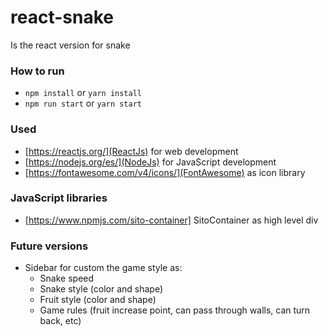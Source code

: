 # react-snake

Is the react version for snake

### How to run

- `npm install` or `yarn install`
- `npm run start` or `yarn start`

### Used

- [https://reactjs.org/](ReactJs) for web development
- [https://nodejs.org/es/](NodeJs) for JavaScript development
- [https://fontawesome.com/v4/icons/](FontAwesome) as icon library

### JavaScript libraries

- [https://www.npmjs.com/sito-container] SitoContainer as high level div

### Future versions

- Sidebar for custom the game style as:
    - Snake speed
    - Snake style (color and shape)
    - Fruit style (color and shape)
    - Game rules (fruit increase point, can pass through walls, can turn back, etc)